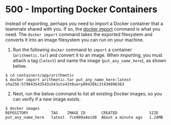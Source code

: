 # 500 - Importing Docker Containers

Instead of exporting, perhaps you need to import a Docker container that a teammate shared with you. If so, the [docker import](https://docs.docker.com/engine/reference/commandline/import/) command is what you need. The ```docker import``` command takes the exported filesystem and converts it into an image filesystem you can run on your machine.

1. Run the following ```docker``` command to ```import``` a container (```arithmetic.tar```) and convert it to an image. When importing, you must attach a tag (```latest```) and name the image (```put_any_name_here```), as shown below.

```
$ cd containers/app/arithmetic
$ docker import arithmetic.tar put_any_name_here:latest
sha256:579843543543u543uto43t0uerp094386i3t436096363
```

2. Next, run the below command to list all existing Docker images, so you can verify if a new image exists.

```
$ docker images
REPOSITORY          TAG    IMAGE ID       CREATED              SIZE
put_any_name_here   latest  7ce909a4e1d8  About a minute ago   1.24MB
```
